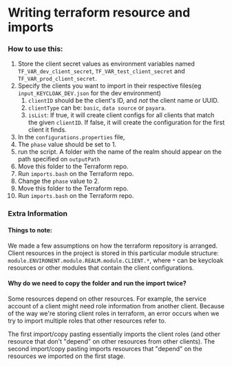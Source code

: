 # Writing terraform resource and imports

### How to use this:
1. Store the client secret values as environment variables named `TF_VAR_dev_client_secret`, `TF_VAR_test_client_secret`
and `TF_VAR_prod_client_secret`.
2. Specify the clients you want to import in their respective files(eg `input_KEYCLOAK_DEV.json` for the dev environment)
   1. `clientID` should be the client's ID, and _not_ the client name or UUID. 
   2. `clientType` can be: `basic`, `data source` or `payara`.
   3. `isList`: If true, it will create client configs for all clients that match the given `clientID`. If false, it will create the configuration for the first client it finds.
3. In the `configurations.properties` file, 
4. The `phase` value should be set to 1.
5. run the script. A folder with the name of the realm should appear on the path specified on `outputPath`
6. Move this folder to the Terraform repo.
7. Run `imports.bash` on the Terraform repo. 
8. Change the `phase` value to 2. 
9. Move this folder to the Terraform repo.
10. Run `imports.bash` on the Terraform repo. 



### Extra Information
#### Things to note: 
We made a few assumptions on how the terraform repository is arranged. 
Client resources in the project is stored in this particular module structure:
`module.ENVIRONENT.module.REALM.module.CLIENT.*`,
where `*` can be keycloak resources or other modules that contain the client configurations.

#### Why do we need to copy the folder and run the import twice?
Some resources depend on other resources. For example, 
the service account of a client might need role information from another client. 
Because of the way we're storing client roles in terraform, an error occurs when we try to 
import multiple roles that other resources refer to. 

The first import/copy pasting essentially imports the client roles (and other resource that don't 
"depend" on other resources from other clients). The second import/copy pasting imports resources
that "depend" on the resources we imported on the first stage. 

